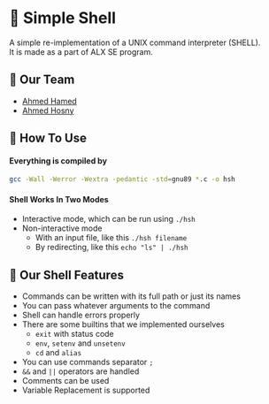 # 🐚 Simple Shell

A simple re-implementation of a UNIX command interpreter (SHELL).  
It is made as a part of ALX SE program.

## 💎 Our Team

- [Ahmed Hamed](https://github.com/AhmedHamed3699)
- [Ahmed Hosny](https://github.com/photoncodes)
  
## 🔧 How To Use

#### Everything is compiled by
  
  ```bash
  gcc -Wall -Werror -Wextra -pedantic -std=gnu89 *.c -o hsh
  ```

#### Shell Works In Two Modes

- Interactive mode, which can be run using `./hsh`
- Non-interactive mode
  - With an input file, like this `./hsh filename`
  - By redirecting, like this `echo "ls" | ./hsh`

## 🌟 Our Shell Features

- Commands can be written with its full path or just its names
- You can pass whatever arguments to the command
- Shell can handle errors properly
- There are some builtins that we implemented ourselves
  - `exit` with status code
  - `env`, `setenv` and `unsetenv`
  - `cd` and `alias`
- You can use commands separator `;`
- `&&` and `||` operators are handled
- Comments can be used
- Variable Replacement is supported

